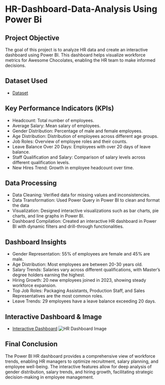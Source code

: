 # HR-Dashboard-Data-Analysis Using Power Bi
## Project Objective
The goal of this project is to analyze HR data and create an interactive dashboard using Power BI. This dashboard helps visualize workforce metrics for Awesome Chocolates, enabling the HR team to make informed decisions.

## Dataset Used
- <a href="https://github.com/Akshay-Rana13/HR-Dashboard-Data-Analysis/blob/main/hr-data.xlsx">Dataset</a>

## Key Performance Indicators (KPIs)
- Headcount: Total number of employees.
- Average Salary: Mean salary of employees.
- Gender Distribution: Percentage of male and female employees.
- Age Distribution: Distribution of employees across different age groups.
- Job Roles: Overview of employee roles and their counts.
- Leave Balance Over 20 Days: Employees with over 20 days of leave balance.
- Staff Qualification and Salary: Comparison of salary levels across different qualification levels.
- New Hires Trend: Growth in employee headcount over time.

## Data Processing
- Data Cleaning: Verified data for missing values and inconsistencies.
- Data Transformation: Used Power Query in Power BI to clean and format the data
- Visualization: Designed interactive visualizations such as bar charts, pie charts, and line graphs in Power BI.
- Dashboard Compilation: Created an interactive HR dashboard in Power BI with dynamic filters and drill-through functionalities.

## Dashboard Insights
- Gender Representation: 55% of employees are female and 45% are male.
- Age Distribution: Most employees are between 20-30 years old.
- Salary Trends: Salaries vary across different qualifications, with Master’s degree holders earning the highest.
- Hiring Growth: 20 new employees joined in 2023, showing steady workforce expansion.
- Top Job Roles: Packaging Assistants, Production Staff, and Sales Representatives are the most common roles.
- Leave Trends: 29 employees have a leave balance exceeding 20 days.
  
## Interactive Dashboard & Image
- <a href="https://github.com/Akshay-Rana13/HR-Dashboard-Data-Analysis/blob/main/HR%20Dashboard.pbix">Interactive Dashboard</a>
 ![HR Dashboard Image](https://github.com/user-attachments/assets/45306952-e888-478b-825e-32f7e14d5196)

## Final Conclusion
The Power BI HR dashboard provides a comprehensive view of workforce trends, enabling HR managers to optimize recruitment, salary planning, and employee well-being. The interactive features allow for deep analysis of gender distribution, salary trends, and hiring growth, facilitating strategic decision-making in employee management.


